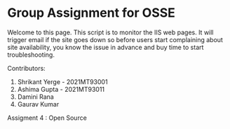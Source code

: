 
# Group Assignment for OSSE 
Welcome to this page.
This script is to monitor the IIS web pages.
It will trigger email if the site goes down so before users start complaining about site availability, you know the issue in advance and buy time to start troubleshooting.

Contributors:
1. Shrikant Yerge - 2021MT93001
2. Ashima Gupta - 2021MT93011
3. Damini Rana
4. Gaurav Kumar

Assigment 4 : Open Source


